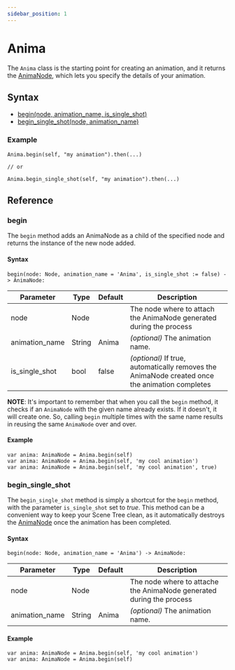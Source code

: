 ```yaml
---
sidebar_position: 1
---
```


# Anima

The `Anima` class is the starting point for creating an animation, and it returns the [AnimaNode](/doc/anima-node.html), which lets you specify the details of your animation.

## Syntax

- [begin(node, animation_name, is_single_shot)](#begin)
- [begin_single_shot(node, animation_name)](#begin_single_shot)

### Example

```gdscript
Anima.begin(self, "my animation").then(...)

// or

Anima.begin_single_shot(self, "my animation").then(...)
```

## Reference

### begin

The `begin` method adds an AnimaNode as a child of the specified node and returns the instance of the new node added.

#### Syntax
```gdscript
begin(node: Node, animation_name = 'Anima', is_single_shot := false) -> AnimaNode:
```

|Parameter|Type|Default|Description|
|---|---|---|---|
|node|Node||The node where to attach the AnimaNode generated during the process|
|animation_name|String|Anima|_(optional)_ The animation name.|
|is_single_shot|bool|false|_(optional)_ If true, automatically removes the AnimaNode created once the animation completes|

**NOTE**: It's important to remember that when you call the `begin` method, it checks if an `AnimaNode` with the given name already exists. If it doesn't, it will create one. So, calling `begin` multiple times with the same name results in reusing the same `AnimaNode` over and over.

#### Example

```gdscript
var anima: AnimaNode = Anima.begin(self)
var anima: AnimaNode = Anima.begin(self, 'my cool animation')
var anima: AnimaNode = Anima.begin(self, 'my cool animation', true)
```

### begin_single_shot

The `begin_single_shot` method is simply a shortcut for the `begin` method, with the parameter `is_single_shot` set to *true*. This method can be a convenient way to keep your Scene Tree clean, as it automatically destroys the [AnimaNode](/docs/anima-node/) once the animation has been completed.

#### Syntax
```gdscript
begin(node: Node, animation_name = 'Anima') -> AnimaNode:
```

|Parameter|Type|Default|Description|
|---|---|---|---|
|node|Node||The node where to attache the AnimaNode generated during the process|
|animation_name|String|Anima|_(optional)_ The animation name.|

#### Example

```gdscript
var anima: AnimaNode = Anima.begin(self, 'my cool animation')
var anima: AnimaNode = Anima.begin(self)
```
